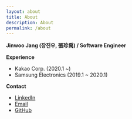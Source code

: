 ```yaml
---
layout: about
title: About
description: About
permalink: /about
---
```


**Jinwoo Jang (장진우, 張珍禹) / Software Engineer**

**Experience**
* Kakao Corp. (2020.1 ~)
* Samsung Electronics (2019.1 ~ 2020.1)

**Contact**
* [LinkedIn](https://www.linkedin.com/in/jinwoojang/)
* [Email](real.longrain@gmail.com)
* [GitHub](https://github.com/realrains)

